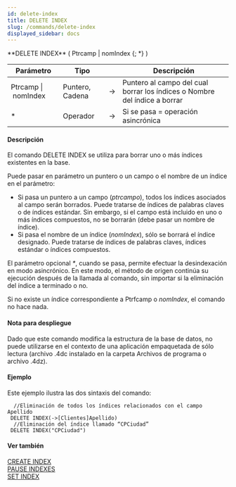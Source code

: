```yaml
---
id: delete-index
title: DELETE INDEX
slug: /commands/delete-index
displayed_sidebar: docs
---
```


<!--REF #_command_.DELETE INDEX.Syntax-->**DELETE INDEX** ( Ptrcamp | nomIndex {; *} )<!-- END REF-->
<!--REF #_command_.DELETE INDEX.Params-->
| Parámetro | Tipo |  | Descripción |
| --- | --- | --- | --- |
| Ptrcamp &#124; nomIndex | Puntero, Cadena | &srarr; | Puntero al campo del cual borrar los índices o Nombre del índice a borrar |
| * | Operador | &srarr; | Si se pasa = operación asincrónica |

<!-- END REF-->

#### Descripción 

<!--REF #_command_.DELETE INDEX.Summary-->El comando DELETE INDEX se utiliza para borrar uno o más índices existentes en la base.<!-- END REF-->  
Puede pasar en parámetro un puntero o un campo o el nombre de un índice en el parámetro: 

* Si pasa un puntero a un campo (*ptrcampo*), todos los índices asociados al campo serán borrados. Puede tratarse de índices de palabras claves o de índices estándar. Sin embargo, si el campo está incluido en uno o más índices compuestos, no se borrarán (debe pasar un nombre de índice).
* Si pasa el nombre de un índice (*nomIndex*), sólo se borrará el índice designado. Puede tratarse de índices de palabras claves, índices estándar o índices compuestos.

El parámetro opcional *\**, cuando se pasa, permite efectuar la desindexación en modo asincrónico. En este modo, el método de origen continúa su ejecución después de la llamada al comando, sin importar si la eliminación del índice a terminado o no.

Si no existe un índice correspondiente a Ptrfcamp o *nomIndex*, el comando no hace nada.

#### Nota para despliegue 

Dado que este comando modifica la estructura de la base de datos, no puede utilizarse en el contexto de una aplicación empaquetada de sólo lectura (archivo .4dc instalado en la carpeta Archivos de programa o archivo .4dz). 

#### Ejemplo 

Este ejemplo ilustra las dos sintaxis del comando:

```4d
  //Eliminación de todos los índices relacionados con el campo Apellido
 DELETE INDEX(->[Clientes]Apellido)
  //Eliminación del índice llamado “CPCiudad”
 DELETE INDEX("CPCiudad")
```

#### Ver también 

[CREATE INDEX](create-index.md)  
[PAUSE INDEXES](pause-indexes.md)  
[SET INDEX](set-index.md)  